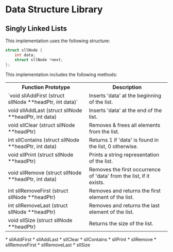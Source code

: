# Data Structure Library 

## Singly Linked Lists
This implementation uses the following structure:
```c
struct sllNode {
	int data;
	struct sllNode *next;
};
```
This implementation includes the following methods:
<table style="width:100%">
  <colgroup>
    <col style="width:50%">
  </colgroup>
  <tr>
    <th>Function Prototype</th>
    <th>Description</th>
  </tr>
  <tr>
    <td>`void sllAddFirst (struct sllNode **headPtr, int data)`</td>
    <td>Inserts 'data' at the beginning of the list.</td>
  </tr>
  <tr>
    <td>void sllAddLast (struct sllNode **headPtr, int data)</td>
    <td>Inserts 'data' at the end of the list.</td>
  </tr>
  <tr>
    <td>void sllClear (struct sllNode **headPtr)</td>
    <td>Removes & frees all elements from the list.</td>
  </tr>
  <tr>
    <td>int sllContains (struct sllNode **headPtr, int data)</td>
    <td>Returns 1 if 'data' is found in the list, 0 otherwise.</td>
  </tr>
  <tr>
    <td>void sllPrint (struct sllNode **headPtr)</td>
    <td>Prints a string representation of the list.</td>
  </tr>
  <tr>
    <td>void sllRemove (struct sllNode **headPtr, int data)</td>
    <td>Removes the first occurrence of 'data' from the list, if it exists.</td>
  </tr>
  <tr>
    <td>int sllRemoveFirst (struct sllNode **headPtr)</td>
    <td>Removes and returns the first element of the list.</td>
  </tr>
  <tr>
    <td>int sllRemoveLast (struct sllNode **headPtr)</td>
    <td>Removes and returns the last element of the list.</td>
  </tr>
  <tr>
    <td>void sllSize (struct sllNode **headPtr)</td>
    <td>Returns the size of the list.</td>
  </tr>
</table>
* sllAddFirst
* sllAddLast
* sllClear
* sllContains
* sllPrint
* sllRemove
* sllRemoveFirst
* sllRemoveLast
* sllSize

